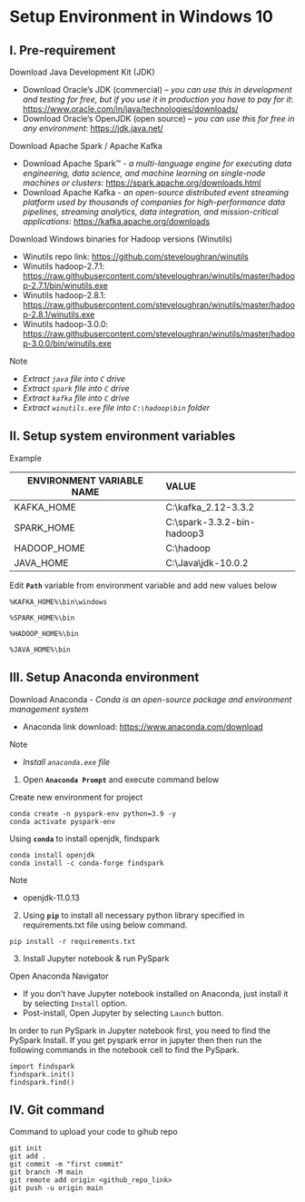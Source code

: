 # Setup Environment in Windows 10

## I. Pre-requirement

Download Java Development Kit (JDK)

* Download Oracle’s JDK (commercial) – *you can use this in development and testing for free, but if you use it in production you have to pay for it*: <https://www.oracle.com/in/java/technologies/downloads/>
* Download Oracle’s OpenJDK (open source) – *you can use this for free in any environment*: <https://jdk.java.net/>

Download Apache Spark / Apache Kafka

* Download Apache Spark™ - *a multi-language engine for executing data engineering, data science, and machine learning on single-node machines or clusters*: <https://spark.apache.org/downloads.html>
* Download Apache Kafka - *an open-source distributed event streaming platform used by thousands of companies for high-performance data pipelines, streaming analytics, data integration, and mission-critical applications*: <https://kafka.apache.org/downloads>

Download Windows binaries for Hadoop versions (Winutils)

* Winutils repo link: <https://github.com/steveloughran/winutils>
* Winutils hadoop-2.7.1: <https://raw.githubusercontent.com/steveloughran/winutils/master/hadoop-2.7.1/bin/winutils.exe>
* Winutils hadoop-2.8.1: <https://raw.githubusercontent.com/steveloughran/winutils/master/hadoop-2.8.1/winutils.exe>
* Winutils hadoop-3.0.0: <https://raw.githubusercontent.com/steveloughran/winutils/master/hadoop-3.0.0/bin/winutils.exe>

Note

* *Extract `java` file into `C` drive*
* *Extract `spark` file into `C` drive*
* *Extract `kafka` file into `C` drive*
* *Extract `winutils.exe` file into `C:\hadoop\bin` folder*

## II. Setup system environment variables

Example

| ENVIRONMENT VARIABLE NAME | VALUE                      |
| ------------------------- |:---------------------------|
| KAFKA_HOME                | C:\kafka_2.12-3.3.2        |
| SPARK_HOME                | C:\spark-3.3.2-bin-hadoop3 |
| HADOOP_HOME               | C:\hadoop                  |
| JAVA_HOME                 | C:\Java\jdk-10.0.2         |

Edit **`Path`** variable from environment variable and add new values below

```path
%KAFKA_HOME%\bin\windows
```

```path
%SPARK_HOME%\bin
```

```path
%HADOOP_HOME%\bin
```

```path
%JAVA_HOME%\bin
```

## III. Setup Anaconda environment

Download Anaconda - *Conda is an open-source package and environment management system*

* Anaconda link download: <https://www.anaconda.com/download>

Note

* *Install `anaconda.exe` file*

1. Open **`Anaconda Prompt`** and execute command below

Create new environment for project

```conda
conda create -n pyspark-env python=3.9 -y
conda activate pyspark-env
```

Using **`conda`** to install openjdk, findspark

```conda
conda install openjdk
conda install -c conda-forge findspark
```

Note

* openjdk-11.0.13

2. Using **`pip`** to install all necessary python library specified in requirements.txt file using below command.

```pip
pip install -r requirements.txt
```

3. Install Jupyter notebook & run PySpark

Open Anaconda Navigator

* If you don’t have Jupyter notebook installed on Anaconda, just install it by selecting `Install` option.
* Post-install, Open Jupyter by selecting `Launch` button.

In order to run PySpark in Jupyter notebook first, you need to find the PySpark Install.
If you get pyspark error in jupyter then then run the following commands in the notebook cell to find the PySpark.

```findspark
import findspark
findspark.init()
findspark.find()
```

## IV. Git command

Command to upload your code to gihub repo

```git
git init
git add .
git commit -m "first commit"
git branch -M main
git remote add origin <github_repo_link>
git push -u origin main
```
